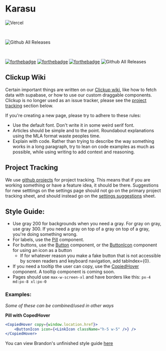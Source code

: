 # Karasu

![Vercel](https://therealsujitk-vercel-badge.vercel.app/?app=karasu&style=for-the-badge&logo=true)


<br />

![Github All Releases](https://img.shields.io/badge/FOR%20STUDENTS-BY%20STUDENTS-blueviolet?style=for-the-badge)

<br />

[![forthebadge](https://forthebadge.com/images/badges/uses-badges.svg)](https://forthebadge.com) [![forthebadge](https://forthebadge.com/images/badges/powered-by-black-magic.svg)](https://forthebadge.com) [![forthebadge](https://forthebadge.com/images/badges/it-works-why.svg)](https://forthebadge.com) ![Github All Releases](https://img.shields.io/badge/MADE%20POSSIBLE%20BY-12%20DOLLAR%20GREEN%20CHECKMARKS-brightgreen?style=for-the-badge)

## Clickup Wiki

Certain important things are written on our [Clickup wiki](https://app.clickup.com/42080348/docs), like how to fetch data with supabase, or how to use our custom draggable components. Clickup is no longer used as an issue tracker, please see the [project tracking](#project-tracking) section below.

If you're creating a new page, please try to adhere to these rules:

- Use the default font. Don't write it in some weird serif font.
- Articles should be simple and to the point. Roundabout explanations using the MLA format waste peoples time.
- Explain with code. Rather than trying to describe the way something works in a long paragraph, try to lean on code examples as much as possible, while using writing to add context and reasoning.

## Project Tracking

We use [github projects](https://github.com/orgs/CoursifyStudios/projects/5/views/2) for project tracking. This means that if you are working something or have a feature idea, it should be there.
Suggestions for new setttings on the settings page should not go on the primary project tracking sheet, and should instead go on the [settings suggestions](https://github.com/orgs/CoursifyStudios/projects/6/views/1) sheet.

## Style Guide:

- Use gray 200 for backgrounds when you need a gray. For gray on gray, use gray 300. If you need a gray on top of a gray on top of a gray, you're doing something wrong.
- For labels, use the [Pill](https://github.com/CoursifyStudios/karasu/blob/main/components/misc/pill.tsx#L5-L32) component.
- For buttons, use the [Button](https://github.com/CoursifyStudios/karasu/blob/main/components/misc/button.tsx#L5-L13) component, or the [ButtonIcon](https://github.com/CoursifyStudios/karasu/blob/main/components/misc/button.tsx#L23-L45) component for using an icon as a button
  - If for whatever reason you make a fake button that is not accessible by screen readers and keyboard navigation, add tabIndex={0}.
- If you need a tooltip the user can copy, use the [CopiedHover](https://github.com/CoursifyStudios/karasu/blob/main/components/misc/pill.tsx#L34-L72) component. A tooltip component is coming soon.
- Pages should use `max-w-screen-xl` and have borders like this: `px-4 md:px-8 xl:px-0`

### Examples:

_Some of these can be combined/used in other ways_

**Pill with CopedHover**

```jsx
<CopiedHover copy={window.location.href}>
	<ButtonIcon icon={<LinkIcon className="h-5 w-5" />} />
</CopiedHover>
```

You can view Brandon's unfinished style guide [here](https://app.clickup.com/42080348/v/dc/18462w-160/18462w-300)
